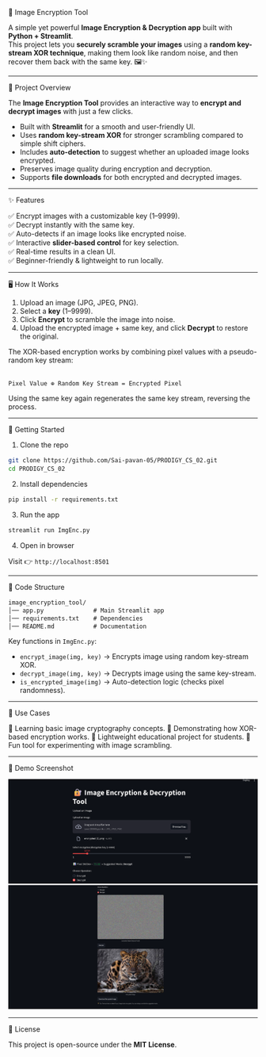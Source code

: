 🔐 Image Encryption Tool

A simple yet powerful **Image Encryption & Decryption app** built with **Python + Streamlit**.  
This project lets you **securely scramble your images** using a **random key-stream XOR technique**, making them look like random noise, and then recover them back with the same key. 🖼️✨

---

📖 Project Overview

The **Image Encryption Tool** provides an interactive way to **encrypt and decrypt images** with just a few clicks.

* Built with **Streamlit** for a smooth and user-friendly UI.  
* Uses **random key-stream XOR** for stronger scrambling compared to simple shift ciphers.  
* Includes **auto-detection** to suggest whether an uploaded image looks encrypted.  
* Preserves image quality during encryption and decryption.  
* Supports **file downloads** for both encrypted and decrypted images.  

---

✨ Features

✅ Encrypt images with a customizable key (1–9999).  
✅ Decrypt instantly with the same key.  
✅ Auto-detects if an image looks like encrypted noise.  
✅ Interactive **slider-based control** for key selection.  
✅ Real-time results in a clean UI.  
✅ Beginner-friendly & lightweight to run locally.  

---

🖥️ How It Works

1. Upload an image (JPG, JPEG, PNG).  
2. Select a **key** (1–9999).  
3. Click **Encrypt** to scramble the image into noise.  
4. Upload the encrypted image + same key, and click **Decrypt** to restore the original.  

The XOR-based encryption works by combining pixel values with a pseudo-random key stream:  

```

Pixel Value ⊕ Random Key Stream = Encrypted Pixel

````

Using the same key again regenerates the same key stream, reversing the process.

---

🚀 Getting Started

1. Clone the repo

```bash
git clone https://github.com/Sai-pavan-05/PRODIGY_CS_02.git
cd PRODIGY_CS_02
````

2. Install dependencies

```bash
pip install -r requirements.txt
```

3. Run the app

```bash
streamlit run ImgEnc.py
```

4. Open in browser

Visit 👉 `http://localhost:8501`

---

📂 Code Structure

```
image_encryption_tool/
│── app.py              # Main Streamlit app
│── requirements.txt    # Dependencies
│── README.md           # Documentation
```

Key functions in `ImgEnc.py`:

* `encrypt_image(img, key)` → Encrypts image using random key-stream XOR.
* `decrypt_image(img, key)` → Decrypts image using the same key-stream.
* `is_encrypted_image(img)` → Auto-detection logic (checks pixel randomness).

---

🎯 Use Cases

🔹 Learning basic image cryptography concepts.
🔹 Demonstrating how XOR-based encryption works.
🔹 Lightweight educational project for students.
🔹 Fun tool for experimenting with image scrambling.

---

📸 Demo Screenshot

![image alt](https://github.com/Sai-pavan-05/PRODIGY_CS_02/blob/main/Output-1.png)
![image alt](https://github.com/Sai-pavan-05/PRODIGY_CS_02/blob/main/Output-2.png)

---

📜 License

This project is open-source under the **MIT License**.
